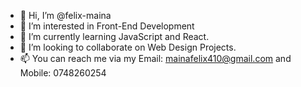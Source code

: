 - 👋 Hi, I’m @felix-maina
- 👀 I’m interested in Front-End Development 
- 🌱 I’m currently learning JavaScript and React.
- 💞️ I’m looking to collaborate on Web Design Projects.
- 📫 You can reach me via my Email: mainafelix410@gmail.com and Mobile: 0748260254



<!---
felix-maina/felix-maina is a ✨ special ✨ repository because its `README.md` (this file) appears on your GitHub profile.
You can click the Preview link to take a look at your changes.
--->

